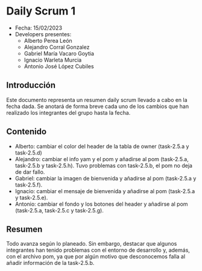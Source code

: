 # Daily Scrum 1
- Fecha: 15/02/2023
- Developers presentes:
    - Alberto Perea León
    - Alejandro Corral Gonzalez
    - Gabriel María Vacaro Goytia
    - Ignacio Warleta Murcia
    - Antonio José López Cubiles


## Introducción
Este documento representa un resumen daily scrum llevado a cabo en la fecha dada. Se anotará de forma breve cada uno de los cambios que han realizado los integrantes del grupo hasta la fecha.

## Contenido

- Alberto: cambiar el color del header de la tabla de owner (task-2.5.a y task-2.5.d)
- Alejandro: cambiar el info yam y el pom y añadirse al pom (task-2.5.a, task-2.5.b y task-2.5.h). Tuvo problemas con task-2.5.b, el pom no deja de dar fallo.
- Gabriel: cambiar la imagen de bienvenida y añadirse al pom (task-2.5.a y task-2.5.f).
- Ignacio: cambiar el mensaje de bienvenida y añadirse al pom (task-2.5.a y task-2.5.e).
- Antonio: cambiar el fondo y los botones del header y añadirse al pom (task-2.5.a, task-2.5.c y task-2.5.g).

## Resumen
Todo avanza según lo planeado. Sin embargo, destacar que algunos integrantes han tenido problemas con el entorno de desarrollo y, además, con el archivo pom, ya que por algún motivo que desconocemos falla al añadir información de la task-2.5.b.
